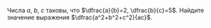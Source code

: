 Числа $a$, $b$, $c$ таковы, что $\dfrac{a}{b}=2, \dfrac{b}{c}=5$. Найдите значение 
выражения $\dfrac{a^2+b^2+c^2}{ac}$.